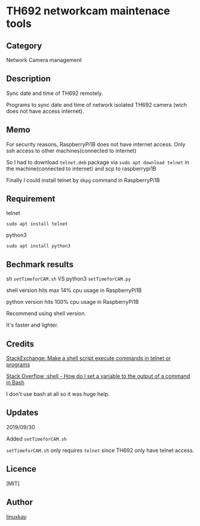 # TH692 networkcam maintenace tools

## Category

Network Camera management

## Description
Sync date and time of TH692 remotely.

Programs to sync date and time of network isolated TH692 camera (wich does not have access internet).


## Memo

For security reasons, RaspberryPi1B does not have internet access. Only ssh access to other machines(connected to internet)

So I had to download `telnet.deb` package via `sudo apt download telnet` in the machine(connected to internet) and scp to raspberrypi1B

Finally I could install telnet by `dkpg` command in RaspberryPi1B

## Requirement

telnet

`sudo apt install telnet`

python3

`sudo apt install python3`

## Bechmark results

sh `setTimeforCAM.sh` VS python3 `setTimeforCAM.py`

shell version hits max 14% cpu usage in RaspberryPi1B

python version hits 100% cpu usage in RaspberryPi1B

Recommend using shell version.

It's faster and lighter.

## Credits 

<a href="https://unix.stackexchange.com/questions/247336/make-a-shell-script-execute-commands-in-telnet-or-programs">StackExchange: Make a shell script execute commands in telnet or programs</a>


<a href="https://stackoverflow.com/questions/4651437/how-do-i-set-a-variable-to-the-output-of-a-command-in-bash">Stack Overflow :shell - How do I set a variable to the output of a command in Bash</a>

I don't use bash at all so it was huge help.

## Updates

2019/09/30

Added `setTimeforCAM.sh`

`setTimeforCAM.sh` only requires `telnet` since TH692 only have telnet access.


## Licence
[MIT]

## Author

[linuxkay](https://github.com/linuxkay)
